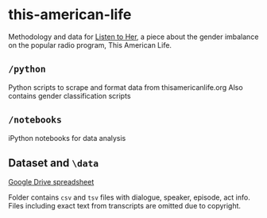 # this-american-life
Methodology and data for [Listen to Her](https://pudding.cool/09/17/this-american-life), a piece about the gender imbalance on the popular radio program, This American Life.

## `/python`
Python scripts to scrape and format data from thisamericanlife.org
Also contains gender classification scripts

## `/notebooks`
iPython notebooks for data analysis

## Dataset and `\data`
[Google Drive spreadsheet](https://docs.google.com/spreadsheets/d/1KpGZzeBawsGsiYHhFgCkHFSImFlS2sdWFI4pnpUWdLQ/edit#gid=0)

Folder contains `csv` and `tsv` files with dialogue, speaker, episode, act info.
Files including exact text from transcripts are omitted due to copyright.
